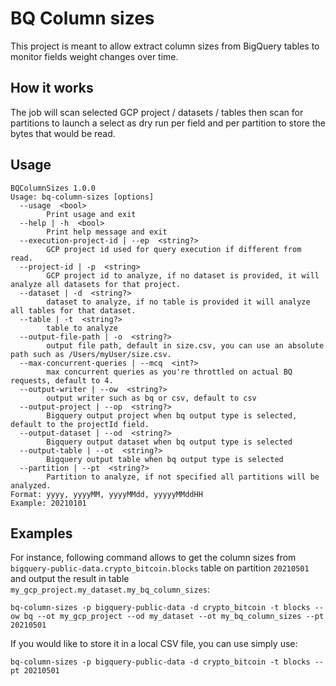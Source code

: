 # BQ Column sizes

This project is meant to allow extract column sizes from BigQuery tables to monitor fields weight changes over time.

## How it works

The job will scan selected GCP project / datasets / tables then scan for partitions to launch a select as dry run per field and per partition to store the bytes that would be read.

## Usage

``` 
BQColumnSizes 1.0.0
Usage: bq-column-sizes [options]
  --usage  <bool>
        Print usage and exit
  --help | -h  <bool>
        Print help message and exit
  --execution-project-id | --ep  <string?>
        GCP project id used for query execution if different from read.
  --project-id | -p  <string>
        GCP project id to analyze, if no dataset is provided, it will analyze all datasets for that project.
  --dataset | -d  <string?>
        dataset to analyze, if no table is provided it will analyze all tables for that dataset.
  --table | -t  <string?>
        table to analyze
  --output-file-path | -o  <string?>
        output file path, default in size.csv, you can use an absolute path such as /Users/myUser/size.csv.
  --max-concurrent-queries | --mcq  <int?>
        max concurrent queries as you're throttled on actual BQ requests, default to 4.
  --output-writer | --ow  <string?>
        output writer such as bq or csv, default to csv
  --output-project | --op  <string?>
        Bigquery output project when bq output type is selected, default to the projectId field.
  --output-dataset | --od  <string?>
        Bigquery output dataset when bq output type is selected
  --output-table | --ot  <string?>
        Bigquery output table when bq output type is selected
  --partition | --pt  <string?>
        Partition to analyze, if not specified all partitions will be analyzed.
Format: yyyy, yyyyMM, yyyyMMdd, yyyyyMMddHH
Example: 20210101

```

## Examples

For instance, following command allows to get the column sizes from `bigquery-public-data.crypto_bitcoin.blocks` table on partition `20210501` and output the result in table `my_gcp_project.my_dataset.my_bq_column_sizes`:
```
bq-column-sizes -p bigquery-public-data -d crypto_bitcoin -t blocks --ow bq --ot my_gcp_project --od my_dataset --ot my_bq_column_sizes --pt 20210501
```

If you would like to store it in a local CSV file, you can use simply use:
```
bq-column-sizes -p bigquery-public-data -d crypto_bitcoin -t blocks --pt 20210501
```